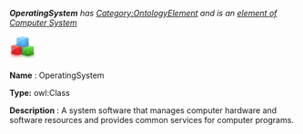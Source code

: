 ___OperatingSystem__ 
 has
 [Category:OntologyElement](../../Category/OntologyElement "Category:OntologyElement") 
 and is an
 [element of](../../Property/ElementOf "Property:ElementOf") 
[Computer System](../../Submissions/Computer_System "Submissions:Computer System")_




  





[![Class](../images/thumb/2/27/Class.gif/45px-Class.gif)](../../Image/Class.gif "Class")


__Name__ 
 : OperatingSystem
 



__Type:__ 
 owl:Class
 



__Description__ 
 : A system software that manages computer hardware and software resources and provides common services for computer programs.